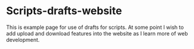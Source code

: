 # Scripts-drafts-website
This is example page for use of drafts for scripts. At some point I wish to add upload and download features into the website as I learn more of web development.
